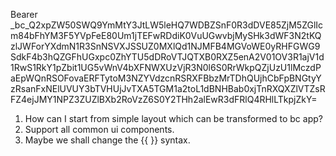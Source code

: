 Bearer _bc_Q2xpZW50SWQ9YmMtY3JtLW5leHQ7WDBZSnF0R3dDVE85ZjM5ZGlIcm84bFhYM3F5YVpFeE80Um1jTEFwRDdiK0VuUGwvbjMySHk3dWF3N2tKQzlJWForYXdmN1R3SnNSVXJSSUZ0MXlQd1NJMFB4MGVoWE0yRHFGWG9SdkF4b3hQZGFhUGxpc0ZhYTU5dDRoVTJQTXB0RXZ5enA2V01OV3R1ajV1d1RwS1RkY1pZbit1UG5vWnV4bXFNWXUzVjR3N0l6S0RrWkpQZjUzU1lMczdPaEpWQnRSOFovaERFTytoM3NZYVdzcnRSRXFBbzMrTDhQUjhCbFpBNGtyYzRsanFxNElUVUY3bTVHUjJvTXA5TGM1a2toL1dBNHBab0xjTnRXQXZlVTZsRFZ4ejJMY1NPZ3ZUZlBXb2RoVzZ6S0Y2THh2alEwR3dFRlQ4RHlLTkpjZkY= 


1. How can I start from simple layout which can be transformed to bc app?
2. Support all common ui components.
3. Maybe we shall change the {{ }} syntax.